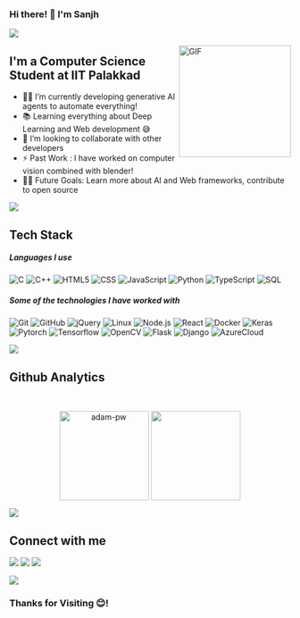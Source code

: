 ### Hi there! 👋 I'm Sanjh

<a href="https://www.youtube.com/watch?v=dQw4w9WgXcQ"><img src="https://user-images.githubusercontent.com/73097560/115834477-dbab4500-a447-11eb-908a-139a6edaec5c.gif"></a>

<img align="right" alt="GIF" height="200px" src="https://mir-s3-cdn-cf.behance.net/project_modules/disp/601014116770475.6068beff4640a.gif" />

## I'm a Computer Science Student at IIT Palakkad

- 👨‍💻 I’m currently developing generative AI agents to automate everything! 
- 📚 Learning everything about Deep Learning and Web development 😅
- 👯 I’m looking to collaborate with other developers
- ⚡ Past Work : I have worked on computer vision combined with blender!
- 💪🏼 Future Goals: Learn more about AI and Web frameworks, contribute to open source  

<a href="https://www.youtube.com/watch?v=dQw4w9WgXcQ"><img src="https://user-images.githubusercontent.com/73097560/115834477-dbab4500-a447-11eb-908a-139a6edaec5c.gif"></a>

## Tech Stack  

##### Languages I use

![C](https://img.shields.io/badge/-C-222222?style=flat&logo=c)
![C++](https://img.shields.io/badge/-C++-222222?style=flat&logo=c%2B%2B)
![HTML5](https://img.shields.io/badge/-HTML5-222222?style=flat&logo=html5)
![CSS](	https://img.shields.io/badge/CSS-222222?&style=flat&logo=css3)
![JavaScript](https://img.shields.io/badge/-JavaScript-222222?style=flat&logo=javascript)
![Python](https://img.shields.io/badge/-Python-222222?style=flat&logo=python)
![TypeScript](https://img.shields.io/badge/-TypeScript-222222?style=flat&logo=typescript)
![SQL](https://img.shields.io/badge/-SQL-222222?style=flat&logo=postgresql)

##### Some of the technologies I have worked with

![Git](https://img.shields.io/badge/-Git-222222?style=flat&logo=git&logoColor=F05032)
![GitHub](https://img.shields.io/badge/-GitHub-222222?style=flat&logo=github&logoColor=181717)
![jQuery](https://img.shields.io/badge/-jQuery-222222?style=flat&logo=jQuery&logoColor=0769AD)
![Linux](https://img.shields.io/badge/-Linux-222222?style=flat&logo=linux&logoColor=FCC624)
![Node.js](https://img.shields.io/badge/-Node.js-222222?style=flat&logo=node.js&logoColor=339933)
![React](https://img.shields.io/badge/-React-222222?style=flat&logo=React&logoColor=61DAFB)
![Docker](https://img.shields.io/badge/-Docker-222222?style=flat-square&logo=docker)
![Keras](https://img.shields.io/badge/-Keras-222222?style=flat-square&logo=keras)
![Pytorch](https://img.shields.io/badge/-Pytorch-222222?style=flat-square&logo=pytorch)
![Tensorflow](https://img.shields.io/badge/-Tensorflow-222222?style=flat-square&logo=tensorflow)
![OpenCV](https://img.shields.io/badge/-OpenCV-222222?style=flat-square&logo=opencv)
![Flask](https://img.shields.io/badge/-Flask-222222?style=flat-square&logo=flask)
![Django](https://img.shields.io/badge/-Django-222222?style=flat-square&logo=django)
![AzureCloud](https://img.shields.io/badge/Microsoft%20Azure-222222?style=flat-square&logo=microsoft-azure)
<br/>

<a href="https://www.youtube.com/watch?v=dQw4w9WgXcQ"><img src="https://user-images.githubusercontent.com/73097560/115834477-dbab4500-a447-11eb-908a-139a6edaec5c.gif"></a>

## Github Analytics  
<br/>
<p align=center>  

<img height="160em" align="center" src="https://github-readme-streak-stats.herokuapp.com/?user=Sanjh-Maheshwari&theme=tokyonight&background=0d1117&date_format=M%20j%5B%2C%20Y%5D" alt="adam-pw" />
<img height="160em" align="center" src="https://github-readme-stats.vercel.app/api?username=Sanjh-Maheshwari&show_icons=true&theme=tokyonight&count_private=true&include_all_commits=True)">
<!-- <img height="180em" align=center src="https://github-readme-stats-eight-theta.vercel.app/api/top-langs/?username=Sanjh-Maheshwari&layout=compact&langs_count=8&theme=tokyonight"/> -->
</p>  

<a href="https://www.youtube.com/watch?v=dQw4w9WgXcQ"><img src="https://user-images.githubusercontent.com/73097560/115834477-dbab4500-a447-11eb-908a-139a6edaec5c.gif"></a>  

## Connect with me 
<p align=left>  
<a href="" target="_blank"><img src="https://img.shields.io/badge/Twitter-SanjhMaheshwari-green?style=for-the-badge&logo=twitter"></a>
<a href="https://linkedin.com/sanjh-maheshwari" target="_blank"><img src="https://img.shields.io/badge/Linkedin-SanjhMaheshwari-blue?style=for-the-badge&logo=linkedin"></a>
<a href="sanjhmaheshwari1209@gmail.com" target="_blank"><img src="https://img.shields.io/badge/Email-kasroudrakrd@gmail.com-purple?style=for-the-badge&logo=gmail"></a>
</p> 

<a href="https://www.youtube.com/watch?v=dQw4w9WgXcQ"><img src="https://user-images.githubusercontent.com/73097560/115834477-dbab4500-a447-11eb-908a-139a6edaec5c.gif"></a>  

### Thanks for Visiting 😊! 
